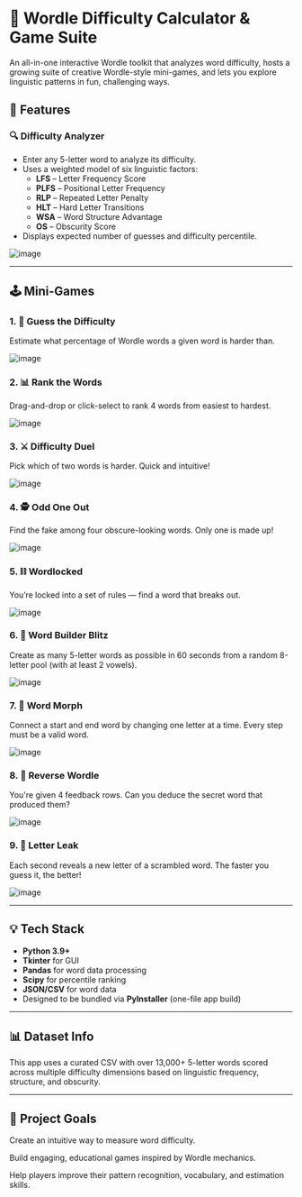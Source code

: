 # 🧠 Wordle Difficulty Calculator & Game Suite

An all-in-one interactive Wordle toolkit that analyzes word difficulty, hosts a growing suite of creative Wordle-style mini-games, and lets you explore linguistic patterns in fun, challenging ways.

## 🎯 Features

### 🔍 Difficulty Analyzer
- Enter any 5-letter word to analyze its difficulty.
- Uses a weighted model of six linguistic factors:
  - **LFS** – Letter Frequency Score
  - **PLFS** – Positional Letter Frequency
  - **RLP** – Repeated Letter Penalty
  - **HLT** – Hard Letter Transitions
  - **WSA** – Word Structure Advantage
  - **OS** – Obscurity Score
- Displays expected number of guesses and difficulty percentile.


![image](https://github.com/user-attachments/assets/7735bd08-15e0-486e-9955-231a12013a2e)

---

## 🕹️ Mini-Games

### 1. 🎯 **Guess the Difficulty**
Estimate what percentage of Wordle words a given word is harder than.


![image](https://github.com/user-attachments/assets/e5cd3ee5-d0db-4b8e-8722-c794f0aa79a9)


### 2. 📊 **Rank the Words**
Drag-and-drop or click-select to rank 4 words from easiest to hardest.


![image](https://github.com/user-attachments/assets/33b01610-a18a-480c-9178-8be99875107a)


### 3. ⚔️ **Difficulty Duel**
Pick which of two words is harder. Quick and intuitive!


![image](https://github.com/user-attachments/assets/e17d8b96-fda3-4b19-b066-208196a5d783)


### 4. 🕵️ **Odd One Out**
Find the fake among four obscure-looking words. Only one is made up!


![image](https://github.com/user-attachments/assets/7856388e-0546-4159-a374-734139b0279b)


### 5. ⛓ **Wordlocked**
You’re locked into a set of rules — find a word that breaks out.


![image](https://github.com/user-attachments/assets/a7e1a31f-bab2-4918-a690-426c27e7b550)


### 6. 🧱 **Word Builder Blitz**
Create as many 5-letter words as possible in 60 seconds from a random 8-letter pool (with at least 2 vowels).


![image](https://github.com/user-attachments/assets/68a98be8-3fc8-4eeb-9ece-7ddf6a196c03)


### 7. 🔁 **Word Morph**
Connect a start and end word by changing one letter at a time. Every step must be a valid word.


![image](https://github.com/user-attachments/assets/04f062bf-08fb-40b3-874b-cfeabb0a6c2a)


### 8. 🔲 **Reverse Wordle**
You're given 4 feedback rows. Can you deduce the secret word that produced them?


![image](https://github.com/user-attachments/assets/05b93ec9-94e2-4e6f-8bdc-cd00318a1958)


### 9. 🧠 **Letter Leak**
Each second reveals a new letter of a scrambled word. The faster you guess it, the better!


![image](https://github.com/user-attachments/assets/79032b62-6fcd-4b1c-8e1d-bf81d856a3a4)


---

## 💡 Tech Stack

- **Python 3.9+**
- **Tkinter** for GUI
- **Pandas** for word data processing
- **Scipy** for percentile ranking
- **JSON/CSV** for word data
- Designed to be bundled via **PyInstaller** (one-file app build)

---

## 📊 Dataset Info
This app uses a curated CSV with over 13,000+ 5-letter words scored across multiple difficulty dimensions based on linguistic frequency, structure, and obscurity.

---

## 🧠 Project Goals
Create an intuitive way to measure word difficulty.

Build engaging, educational games inspired by Wordle mechanics.

Help players improve their pattern recognition, vocabulary, and estimation skills.

